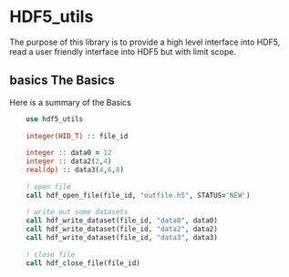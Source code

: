 # HDF5_utils

The purpose of this library is to provide a high level interface into HDF5, read a user friendly interface into HDF5 but with limit scope.


## basics The Basics

Here is a summary of the Basics

```fortran
	use hdf5_utils
	
	integer(HID_T) :: file_id
	
	integer :: data0 = 12
	integer :: data2(2,4)
	real(dp) :: data3(4,6,8)
	
	! open file
	call hdf_open_file(file_id, "outfile.h5", STATUS='NEW')
	
	! write out some datasets
	call hdf_write_dataset(file_id, "data0", data0)
	call hdf_write_dataset(file_id, "data2", data2)
	call hdf_write_dataset(file_id, "data3", data3)
	
	! close file
	call hdf_close_file(file_id)

```

